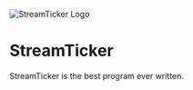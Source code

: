 ![StreamTicker Logo](https://go1den.com/wp-content/uploads/2021/03/stLogo64.png) 
# StreamTicker

StreamTicker is the best program ever written.
